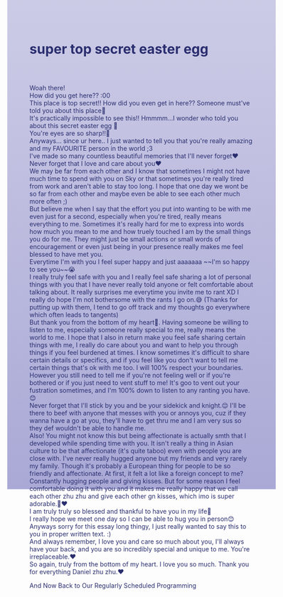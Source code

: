  <head>
<style>
body {
    height: 1000px;
    background: linear-gradient(to bottom, #cccbe6 0%, #bbbade 50%, #aaa9d6 100%)
}
</style>
</head>
 
 
 <h1 style="font-size:30px;"><p style="color:#2a2e6f;">super top secret easter egg</p></h1>

<style>
a:link {
  color: #2a2e6f;
  background-color: transparent;
  text-decoration: none;
}
a:visited {
  color: #2a2e6f;
  background-color: transparent;
  text-decoration: none;
}
a:hover {
  color: #538cdf;
  background-color: transparent;
  text-decoration: none;
}
a:active {
  color: #2a2e6f;
  background-color: transparent;
  text-decoration: none;
}
</style>

<br>
<p style="color:#2a2e6f;">
Woah there! 
<br>How did you get here?? :00 
<br>This place is top secret!! How did you even get in here?? Someone must've told you about this place🤔
<br>It's practically impossible to see this!! Hmmmm...I wonder who told you about this secret easter egg 👀
<br>You're eyes are so sharp!!👀 
<br>Anyways... since ur here.. I just wanted to tell you that you're really amazing and my FAVOURITE person in the world ;3
<br>I've made so many countless beautiful memories that I'll never forget❤️
<br>Never forget that I love and care about you❤️
<br>We may be far from each other and I know that sometimes I might not have much time to spend with you on Sky or that sometimes you're really tired from work and aren't able to stay too long. I hope that one day we wont be so far from each other and maybe even be able to see each other much more often ;)
<br>But believe me when I say that the effort you put into wanting to be with me even just for a second, especially when you're tired, really means everything to me. Sometimes it's really hard for me to express into words how much you mean to me and how truely touched I am by the small things you do for me. They might just be small actions or small words of encouragement or even just being in your presence really makes me feel blessed to have met you. 
<br>Everytime I'm with you I feel super happy and just aaaaaaa ~~I'm so happy to see you~~😭
<br>I really truly feel safe with you and I really feel safe sharing a lot of personal things with you that I have never really told anyone or felt comfortable about talking about. It really surprises me everytime you invite me to rant XD I really do hope I'm not bothersome with the rants I go on.😅 (Thanks for putting up with them, I tend to go off track and my thoughts go everywhere which often leads to tangents)
<br>But thank you from the bottom of my heart💖. Having someone be willing to listen to me, especially someone really special to me, really means the world to me. I hope that I also in return make you feel safe sharing certain things with me, I really do care about you and want to help you through things if you feel burdened at times. I know sometimes it's difficult to share certain details or specifics, and if you feel like you don't want to tell me certain things that's ok with me too. I will 100% respect your boundaries. However you still need to tell me if you're not feeling well or if you're bothered or if you just need to vent stuff to me! It's goo to vent out your fustration sometimes, and I'm 100% down to listen to any ranting you have.😊 
<br>Never forget that I'll stick by you and be your sidekick and knight.😌 I'll be there to beef with anyone that messes with you or annoys you, cuz if they wanna have a go at you, they'll have to get thru me and I am very sus so they def wouldn't be able to handle me.    
<br>Also! You might not know this but being affectionate is actually smth that I developed while spending time with you. It isn't really a thing in Asian culture to be that affectionate (it's quite taboo) even with people you are close with. I've never really hugged anyone but my friends and very rarely my family. Though it's probably a European thing for people to be so friendly and affectionate. At first, it felt a lot like a foreign concept to me? Constantly hugging people and giving kisses. But for some reason I feel comfortable doing it with you and it makes me really happy that we call each other zhu zhu and give each other gn kisses, which imo is super adorable.🙈❤️
<br>I am truly truly so blessed and thankful to have you in my life🥰
<br>I really hope we meet one day so I can be able to hug you in person😊
<br> Anyways sorry for this essay long thingy, I just really wanted to say this to you in proper written text. :)
<br>And always remember, I love you and care so much about you, I'll always have your back, and you are so incredibly special and unique to me. You're irreplaceable.❤️
<br>So again, truly from the bottom of my heart. I love you so much. Thank you for everything Daniel zhu zhu.❤️
</p>

[And Now Back to Our Regularly Scheduled Programming](/index.md)